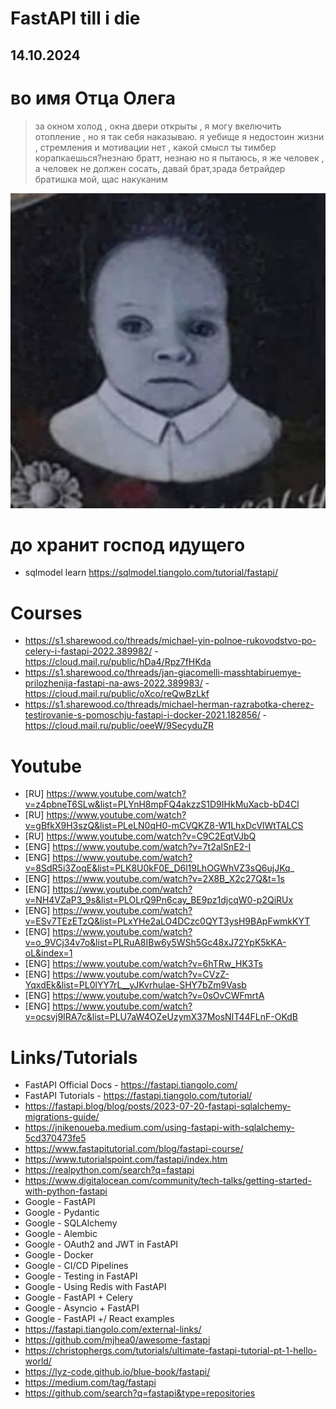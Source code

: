 # FastAPI till i die
## 14.10.2024
# во имя Отца Олега
> за окном холод , окна двери открыты , я могу вкелючить отопление , но я так себя наказываю. я уебище я недостоин жизни , стремления и мотивации нет , какой смысл ты тимбер корапкаешься?незнаю братт, незнаю но я пытаюсь, я же человек , а человек не должен сосать, давай брат,зрада бетрайдер братишка мой, щас накуканим

<img alt="otec oleg" src="oleg.jpg"> 

# до хранит господ идущего
- sqlmodel learn https://sqlmodel.tiangolo.com/tutorial/fastapi/
# Courses
- https://s1.sharewood.co/threads/michael-yin-polnoe-rukovodstvo-po-celery-i-fastapi-2022.389982/ - https://cloud.mail.ru/public/hDa4/Rpz7fHKda
- https://s1.sharewood.co/threads/jan-giacomelli-masshtabiruemye-prilozhenija-fastapi-na-aws-2022.389983/ - https://cloud.mail.ru/public/oXco/reQwBzLkf
- https://s1.sharewood.co/threads/michael-herman-razrabotka-cherez-testirovanie-s-pomoschju-fastapi-i-docker-2021.182856/ - https://cloud.mail.ru/public/oeeW/9SecyduZR
# Youtube
- [RU] https://www.youtube.com/watch?v=z4pbneT6SLw&list=PLYnH8mpFQ4akzzS1D9IHkMuXacb-bD4Cl
- [RU] https://www.youtube.com/watch?v=gBfkX9H3szQ&list=PLeLN0qH0-mCVQKZ8-W1LhxDcVlWtTALCS
- [RU] https://www.youtube.com/watch?v=C9C2EqtVJbQ
- [ENG] https://www.youtube.com/watch?v=7t2alSnE2-I
- [ENG] https://www.youtube.com/watch?v=8SdR5i3ZoqE&list=PLK8U0kF0E_D6l19LhOGWhVZ3sQ6ujJKq_
- [ENG] https://www.youtube.com/watch?v=2X8B_X2c27Q&t=1s
- [ENG] https://www.youtube.com/watch?v=NH4VZaP3_9s&list=PLOLrQ9Pn6cay_BE9pz1djcqW0-p2QiRUx
- [ENG] https://www.youtube.com/watch?v=ESv7TEzETzQ&list=PLxYHe2aLO4DCzc0QYT3ysH9BApFwmkKYT
- [ENG] https://www.youtube.com/watch?v=o_9VCj34v7o&list=PLRuA8IBw6y5WSh5Gc48xJ72YpK5kKA-oL&index=1
- [ENG] https://www.youtube.com/watch?v=6hTRw_HK3Ts
- [ENG] https://www.youtube.com/watch?v=CVzZ-YqxdEk&list=PL0lYY7rL__yJKvrhuIae-SHY7bZm9Vasb
- [ENG] https://www.youtube.com/watch?v=0sOvCWFmrtA
- [ENG] https://www.youtube.com/watch?v=ocsvj9IRA7c&list=PLU7aW4OZeUzymX37MosNIT44FLnF-OKdB
# Links/Tutorials
- FastAPI Official Docs - https://fastapi.tiangolo.com/
- FastAPI Tutorials - https://fastapi.tiangolo.com/tutorial/
- https://fastapi.blog/blog/posts/2023-07-20-fastapi-sqlalchemy-migrations-guide/
- https://jnikenoueba.medium.com/using-fastapi-with-sqlalchemy-5cd370473fe5
- https://www.fastapitutorial.com/blog/fastapi-course/
- https://www.tutorialspoint.com/fastapi/index.htm
- https://realpython.com/search?q=fastapi
- https://www.digitalocean.com/community/tech-talks/getting-started-with-python-fastapi
- Google - FastAPI
- Google - Pydantic
- Google - SQLAlchemy
- Google - Alembic
- Google - OAuth2 and JWT in FastAPI
- Google - Docker
- Google - CI/CD Pipelines
- Google - Testing in FastAPI
- Google - Using Redis with FastAPI
- Google - FastAPI + Celery
- Google - Asyncio + FastAPI
- Google - FastAPI +/ React examples
- https://fastapi.tiangolo.com/external-links/
- https://github.com/mjhea0/awesome-fastapi
- https://christophergs.com/tutorials/ultimate-fastapi-tutorial-pt-1-hello-world/
- https://lyz-code.github.io/blue-book/fastapi/
- https://medium.com/tag/fastapi
- https://github.com/search?q=fastapi&type=repositories
